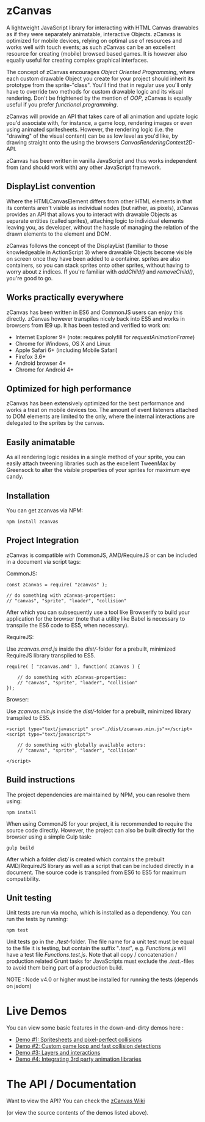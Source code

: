 zCanvas
=======

A lightweight JavaScript library for interacting with HTML Canvas drawables as if they were separately animatable,
interactive Objects. zCanvas is optimized for mobile devices, relying on optimal use of resources and works well with
touch events; as such zCanvas can be an excellent resource for creating (mobile) browsed based games. It is however
also equally useful for creating complex graphical interfaces.

The concept of zCanvas encourages _Object Oriented Programming_, where each custom drawable Object you create for your
project should inherit its prototype from the sprite-"class". You'll find that in regular use you'll only have to
override two methods for custom drawable logic and its visual rendering. Don't be frightened by the mention of _OOP_,
zCanvas is equally useful if you prefer _functional programming_.

zCanvas will provide an API that takes care of all animation and update logic you'd associate with, for instance, a game
loop, rendering images or even using animated spritesheets. However, the rendering logic (i.e. the "drawing" of the
visual content) can be as low level as you'd like, by drawing straight onto the <canvas> using the browsers
_CanvasRenderingContext2D_-API.

zCanvas has been written in vanilla JavaScript and thus works independent from (and should work with) any other
JavaScript framework.

## DisplayList convention

Where the HTMLCanvasElement differs from other HTML elements in that its contents aren't visible as individual nodes (but rather, as pixels), zCanvas
provides an API that allows you to interact with drawable Objects as separate entities (called sprites), attaching logic to individual
elements leaving you, as developer, without the hassle of managing the relation of the drawn elements to the <canvas> element and DOM.

zCanvas follows the concept of the DisplayList (familiar to those knowledgeable in ActionScript 3) where drawable Objects
become visible on screen once they have been added to a container. sprites are also containers, so you can stack sprites
onto other sprites, without having to worry about z indices. If you're familiar with _addChild()_ and _removeChild()_, you're good to go.

## Works practically everywhere

zCanvas has been written in ES6 and CommonJS users can enjoy this directly. zCanvas however
transpiles nicely back into ES5 and works in browsers from IE9 up. It has been tested and
verified to work on:

 * Internet Explorer 9+ (note: requires polyfill for _requestAnimationFrame_)
 * Chrome for Windows, OS X and Linux
 * Apple Safari 6+ (including Mobile Safari)
 * Firefox 3.6+
 * Android browser 4+
 * Chrome for Android 4+

## Optimized for high performance

zCanvas has been extensively optimized for the best performance and works a treat on mobile devices too. The amount of
event listeners attached to DOM elements are limited to the <canvas> only, where the internal interactions are delegated
to the sprites by the canvas.

## Easily animatable

As all rendering logic resides in a single method of your sprite, you can easily attach tweening libraries such as
the excellent TweenMax by Greensock to alter the visible properties of your sprites for maximum eye candy.

## Installation

You can get zcanvas via NPM:

    npm install zcanvas
    
## Project Integration

zCanvas is compatible with CommonJS, AMD/RequireJS or can be included in a document via script tags:

CommonJS:

    const zCanvas = require( "zcanvas" );
    
    // do something with zCanvas-properties:
    // "canvas", "sprite", "loader", "collision"
    
After which you can subsequently use a tool like Browserify to build your application for the browser (note that
a utility like Babel is necessary to transpile the ES6 code to ES5, when necessary).

RequireJS:

Use _zcanvas.amd.js_ inside the _dist/_-folder for a prebuilt, minimized RequireJS library transpiled to ES5.

    require( [ "zcanvas.amd" ], function( zCanvas ) {
    
        // do something with zCanvas-properties:
        // "canvas", "sprite", "loader", "collision"      
    });

Browser:

Use _zcanvas.min.js_ inside the _dist/_-folder for a prebuilt, minimized library transpiled to ES5.

    <script type="text/javascript" src="./dist/zcanvas.min.js"></script>
    <script type="text/javascript">
    
        // do something with globally available actors:
        // "canvas", "sprite", "loader", "collision"
    
    </script>

## Build instructions

The project dependencies are maintained by NPM, you can resolve them using:

    npm install

When using CommonJS for your project, it is recommended to require the source code directly. However, the project
can also be built directly for the browser using a simple Gulp task:

    gulp build
    
After which a folder _dist/_ is created which contains the prebuilt AMD/RequireJS library as well as a script
that can be included directly in a document. The source code is transpiled from ES6 to ES5 for maximum compatibility.

## Unit testing

Unit tests are run via mocha, which is installed as a dependency. You can run the tests by running:

    npm test
    
Unit tests go in the _./test_-folder. The file name for a unit test must be equal to the file it is testing, but contain
the suffix "_.test_", e.g. _Functions.js_ will have a test file _Functions.test.js_. Note that all copy / concatenation /
production related Grunt tasks for JavaScripts must exclude the _.test._-files to avoid them being part of a production build.

NOTE : Node v4.0 or higher must be installed for running the tests (depends on jsdom)

# Live Demos

You can view some basic features in the down-and-dirty demos here :

 * [Demo #1: Spritesheets and pixel-perfect collisions](https://rawgithub.com/igorski/zcanvas/master/examples/demo1.html)
 * [Demo #2: Custom game loop and fast collision detections](https://rawgithub.com/igorski/zcanvas/master/examples/demo2.html)
 * [Demo #3: Layers and interactions](https://rawgithub.com/igorski/zcanvas/master/examples/demo3.html)
 * [Demo #4: Integrating 3rd party animation libraries](https://rawgithub.com/igorski/zcanvas/master/examples/demo4.html)

# The API / Documentation

Want to view the API? You can check the [zCanvas Wiki](https://github.com/igorski/zcanvas/wiki)

(or view the source contents of the demos listed above).
